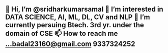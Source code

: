 👋 Hi, I’m @sridharkumarsamal
👀 I’m interested in DATA SCIENCE, AI, ML, DL, CV and NLP
🌱 I’m currently persuing Btech. 3rd yr. under the domain of CSE
📫 How to reach me ...badal23160@gmail.com 9337324252
- 

<!---
sridharkumarsamal/sridharkumarsamal is a ✨ special ✨ repository because its `README.md` (this file) appears on your GitHub profile.
You can click the Preview link to take a look at your changes.
--->
